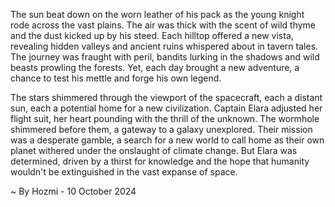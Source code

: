 
The sun beat down on the worn leather of his pack as the young knight rode across the vast plains. The air was thick with the scent of wild thyme and the dust kicked up by his steed. Each hilltop offered a new vista, revealing hidden valleys and ancient ruins whispered about in tavern tales. The journey was fraught with peril, bandits lurking in the shadows and wild beasts prowling the forests. Yet, each day brought a new adventure, a chance to test his mettle and forge his own legend.

The stars shimmered through the viewport of the spacecraft, each a distant sun, each a potential home for a new civilization. Captain Elara adjusted her flight suit, her heart pounding with the thrill of the unknown. The wormhole shimmered before them, a gateway to a galaxy unexplored. Their mission was a desperate gamble, a search for a new world to call home as their own planet withered under the onslaught of climate change. But Elara was determined, driven by a thirst for knowledge and the hope that humanity wouldn't be extinguished in the vast expanse of space. 

~ By Hozmi - 10 October 2024
